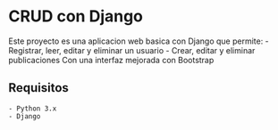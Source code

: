 # CRUD con Django

Este proyecto es una aplicacion web basica con Django que permite:
    - Registrar, leer, editar y eliminar un usuario
    - Crear, editar y eliminar publicaciones
Con una interfaz mejorada con Bootstrap

## Requisitos
    - Python 3.x
    - Django
